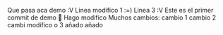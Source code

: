 Que pasa aca demo :V
Linea modifico 1 :=)
Linea 3 :V
Este es el primer commit de demo 🛴
Hago modifico Muchos cambios:
cambio 1
cambio 2
cambi modifico o 3
añado
añado